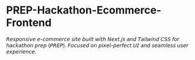 # PREP-Hackathon-Ecommerce-Frontend
𝘙𝘦𝘴𝘱𝘰𝘯𝘴𝘪𝘷𝘦 𝘦-𝘤𝘰𝘮𝘮𝘦𝘳𝘤𝘦 𝘴𝘪𝘵𝘦 𝘣𝘶𝘪𝘭𝘵 𝘸𝘪𝘵𝘩 𝘕𝘦𝘹𝘵.𝘫𝘴 𝘢𝘯𝘥 𝘛𝘢𝘪𝘭𝘸𝘪𝘯𝘥 𝘊𝘚𝘚 𝘧𝘰𝘳 𝘩𝘢𝘤𝘬𝘢𝘵𝘩𝘰𝘯 𝘱𝘳𝘦𝘱 (𝘗𝘙𝘌𝘗). 𝘍𝘰𝘤𝘶𝘴𝘦𝘥 𝘰𝘯 𝘱𝘪𝘹𝘦𝘭-𝘱𝘦𝘳𝘧𝘦𝘤𝘵 𝘜𝘐 𝘢𝘯𝘥 𝘴𝘦𝘢𝘮𝘭𝘦𝘴𝘴 𝘶𝘴𝘦𝘳 𝘦𝘹𝘱𝘦𝘳𝘪𝘦𝘯𝘤𝘦.
